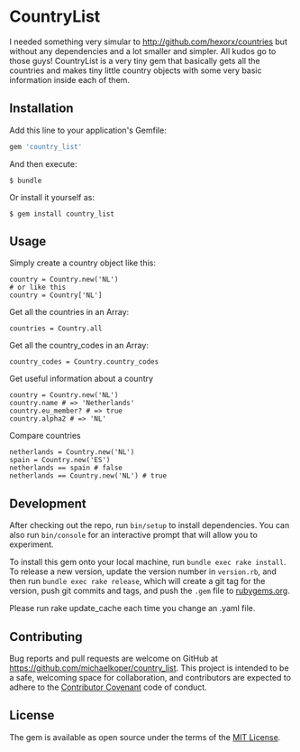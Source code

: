 # CountryList

I needed something very simular to http://github.com/hexorx/countries but without any dependencies and a lot smaller and simpler. All kudos go to those guys! CountryList is a very tiny gem that basically gets all the countries and makes tiny little country objects with some very basic information inside each of them.

## Installation

Add this line to your application's Gemfile:

```ruby
gem 'country_list'
```

And then execute:

    $ bundle

Or install it yourself as:

    $ gem install country_list

## Usage

Simply create a country object like this:

    country = Country.new('NL')
    # or like this
    country = Country['NL']

Get all the countries in an Array:

    countries = Country.all

Get all the country_codes in an Array:

    country_codes = Country.country_codes

Get useful information about a country

    country = Country.new('NL')
    country.name # => 'Netherlands'
    country.eu_member? # => true
    country.alpha2 # => 'NL'

Compare countries

    netherlands = Country.new('NL')
    spain = Country.new('ES')
    netherlands == spain # false
    netherlands == Country.new('NL') # true

## Development

After checking out the repo, run `bin/setup` to install dependencies. You can also run `bin/console` for an interactive prompt that will allow you to experiment.

To install this gem onto your local machine, run `bundle exec rake install`. To release a new version, update the version number in `version.rb`, and then run `bundle exec rake release`, which will create a git tag for the version, push git commits and tags, and push the `.gem` file to [rubygems.org](https://rubygems.org).

Please run rake update_cache each time you change an .yaml file.

## Contributing

Bug reports and pull requests are welcome on GitHub at https://github.com/michaelkoper/country_list. This project is intended to be a safe, welcoming space for collaboration, and contributors are expected to adhere to the [Contributor Covenant](http://contributor-covenant.org) code of conduct.


## License

The gem is available as open source under the terms of the [MIT License](http://opensource.org/licenses/MIT).

